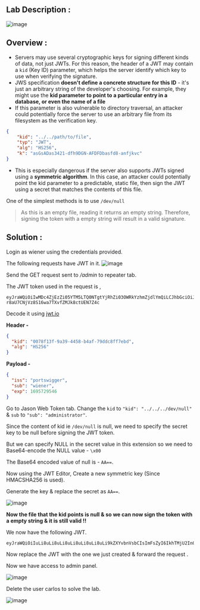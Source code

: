 ## Lab Description :

![image](https://github.com/sh3bu/Portswigger_labs/assets/67383098/40c91ee1-7acf-4829-a698-28a92188f418)

## Overview :

- Servers may use several cryptographic keys for signing different kinds of data, not just JWTs. For this reason, the header of a JWT may contain a `kid` (Key ID) parameter, which helps the server identify which key to use when verifying the signature.
-  JWS specification **doesn't define a concrete structure for this ID** - it's just an arbitrary string of the developer's choosing. For example, they might use the **kid parameter to point to a particular entry in a database, or even the name of a file**
-   If this parameter is also vulnerable to directory traversal, an attacker could potentially force the server to use an arbitrary file from its filesystem as the verification key.

```json
{
    "kid": "../../path/to/file",
    "typ": "JWT",
    "alg": "HS256",
    "k": "asGsADas3421-dfh9DGN-AFDFDbasfd8-anfjkvc"
} 
```

-  This is especially dangerous if the server also supports JWTs signed using a **symmetric algorithm**. In this case, an attacker could potentially point the kid parameter to a predictable, static file, then sign the JWT using a secret that matches the contents of this file.

One of the simplest methods is to use `/dev/null`

> As this is an empty file, reading it returns an empty string. Therefore, signing the token with a empty string will result  in a valid signature. 

## Solution :

Login as wiener using the credentials provided.

The following requests have JWT in it.
![image](https://github.com/sh3bu/Portswigger_labs/assets/67383098/9f6d7682-4897-4008-9ee9-9617c92b391b)

Send the GET request sent to */admin* to repeater tab.

The JWT token used in the request is ,

```
eyJraWQiOiIwMDc4ZjEzZi05YTM5LTQ0NTgtYjRhZi03OWRkYzhmZjdlYmQiLCJhbGciOiJIUzI1NiJ9.eyJpc3MiOiJwb3J0c3dpZ2dlciIsInN1YiI6IndpZW5lciIsImV4cCI6MTY5NTcyOTU0Nn0.K6mkOhz-r8aU7CNjVz8S16wa7TXvfZMJk8ctUEN7Z4c
```

Decode it using [jwt.io](https://jwt.io)

**Header -**

```json
{
  "kid": "0078f13f-9a39-4458-b4af-79ddc8ff7ebd",
  "alg": "HS256"
}
```

**Payload -**

```json
{
  "iss": "portswigger",
  "sub": "wiener",
  "exp": 1695729546
}
```

Go to Jason Web Token tab. Change the `kid` to `"kid": "../../../dev/null"` & `sub` to  `"sub": "administrator"`.

Since the content of kid ie `/dev/null` is null, we need to specify the secret key to be null before signing the JWT token.

But we can specify NULL in the secret value in this extension so we need to Base64-encode the NULL value - `\x00`

The Base64 encoded value of null is - `AA==`.

Now using the JWT Editor, Create a new symmetric key (Since HMACSHA256 is used).

Generate the key & replace the secret as `AA==`.

![image](https://github.com/sh3bu/Portswigger_labs/assets/67383098/b8255235-44cb-48b6-8853-93ac8154c240)

**Now the file that the kid points is null & so we can now sign the token with a empty string & it is still valid !!**

We now have the following JWT.

```
eyJraWQiOiIuLi8uLi8uLi8uLi8uLi8uLi8uLi9kZXYvbnVsbCIsImFsZyI6IkhTMjU2In0.eyJpc3MiOiJwb3J0c3dpZ2dlciIsInN1YiI6ImFkbWluaXN0cmF0b3IiLCJleHAiOjE2OTU3Mjk1NDZ9.z7n4FC7_cH6RLq_Ra_2Z9884jrsN9ZYbMhW4KfVEi4M
```

Now replace the JWT with the one we just created & forward the request .

Now we have access to admin panel.

![image](https://github.com/sh3bu/Portswigger_labs/assets/67383098/067e75c2-7e8f-44f3-b5ea-e6cd673d399d)

Delete the user carlos to solve the lab.

![image](https://github.com/sh3bu/Portswigger_labs/assets/67383098/37135f34-cdb4-4eb6-8b88-4a3666eba069)
